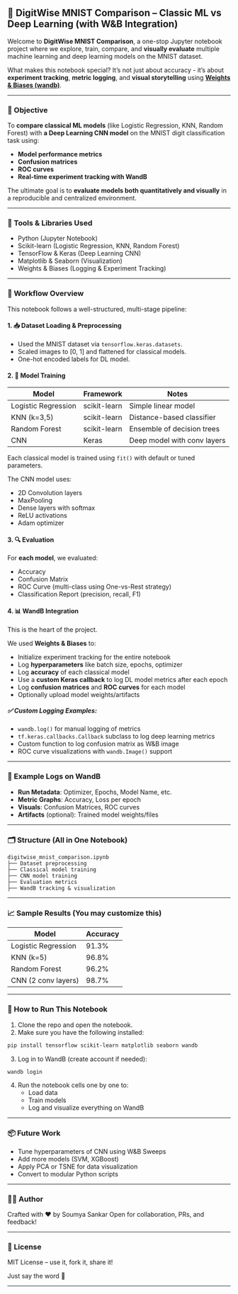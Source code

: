 ## 🧠 DigitWise MNIST Comparison – Classic ML vs Deep Learning (with W&B Integration)

Welcome to **DigitWise MNIST Comparison**, a one-stop Jupyter notebook project where we explore, train, compare, and **visually evaluate** multiple machine learning and deep learning models on the MNIST dataset.

What makes this notebook special? It’s not just about accuracy - it’s about **experiment tracking**, **metric logging**, and **visual storytelling** using **[Weights & Biases (wandb)](https://wandb.ai)**.

---

### 📌 Objective

To **compare classical ML models** (like Logistic Regression, KNN, Random Forest) with **a Deep Learning CNN model** on the MNIST digit classification task using:
- **Model performance metrics**
- **Confusion matrices**
- **ROC curves**
- **Real-time experiment tracking with WandB**

The ultimate goal is to **evaluate models both quantitatively and visually** in a reproducible and centralized environment.

---

### 🔧 Tools & Libraries Used

- Python (Jupyter Notebook)
- Scikit-learn (Logistic Regression, KNN, Random Forest)
- TensorFlow & Keras (Deep Learning CNN)
- Matplotlib & Seaborn (Visualization)
- Weights & Biases (Logging & Experiment Tracking)

---

### 🧭 Workflow Overview

This notebook follows a well-structured, multi-stage pipeline:

#### 1. 📥 **Dataset Loading & Preprocessing**
- Used the MNIST dataset via `tensorflow.keras.datasets`.
- Scaled images to [0, 1] and flattened for classical models.
- One-hot encoded labels for DL model.

#### 2. 🧪 **Model Training**

| Model                | Framework    | Notes                        |
|---------------------|--------------|------------------------------|
| Logistic Regression | scikit-learn | Simple linear model          |
| KNN (k=3,5)          | scikit-learn | Distance-based classifier    |
| Random Forest        | scikit-learn | Ensemble of decision trees   |
| CNN                 | Keras        | Deep model with conv layers  |

Each classical model is trained using `fit()` with default or tuned parameters.

The CNN model uses:
- 2D Convolution layers
- MaxPooling
- Dense layers with softmax
- ReLU activations
- Adam optimizer

#### 3. 🔍 **Evaluation**

For **each model**, we evaluated:
- Accuracy
- Confusion Matrix
- ROC Curve (multi-class using One-vs-Rest strategy)
- Classification Report (precision, recall, F1)

#### 4. 📊 **WandB Integration**

This is the heart of the project.

We used **Weights & Biases** to:
- Initialize experiment tracking for the entire notebook
- Log **hyperparameters** like batch size, epochs, optimizer
- Log **accuracy** of each classical model
- Use a **custom Keras callback** to log DL model metrics after each epoch
- Log **confusion matrices** and **ROC curves** for each model
- Optionally upload model weights/artifacts

##### ✅ Custom Logging Examples:
- `wandb.log()` for manual logging of metrics
- `tf.keras.callbacks.Callback` subclass to log deep learning metrics
- Custom function to log confusion matrix as W&B image
- ROC curve visualizations with `wandb.Image()` support

---

### 📌 Example Logs on WandB

- **Run Metadata**: Optimizer, Epochs, Model Name, etc.
- **Metric Graphs**: Accuracy, Loss per epoch
- **Visuals**: Confusion Matrices, ROC curves
- **Artifacts** (optional): Trained model weights/files

---

### 🗂️ Structure (All in One Notebook)

```
digitwise_mnist_comparison.ipynb
├── Dataset preprocessing
├── Classical model training
├── CNN model training
├── Evaluation metrics
├── WandB tracking & visualization
```

---

### 📈 Sample Results (You may customize this)

| Model                | Accuracy  |
|---------------------|-----------|
| Logistic Regression | 91.3%     |
| KNN (k=5)           | 96.8%     |
| Random Forest       | 96.2%     |
| CNN (2 conv layers) | 98.7%     |

---

### 📎 How to Run This Notebook

1. Clone the repo and open the notebook.
2. Make sure you have the following installed:
```bash
pip install tensorflow scikit-learn matplotlib seaborn wandb
```
3. Log in to WandB (create account if needed):
```bash
wandb login
```
4. Run the notebook cells one by one to:
   - Load data
   - Train models
   - Log and visualize everything on WandB

---

### 📦 Future Work

- Tune hyperparameters of CNN using W&B Sweeps
- Add more models (SVM, XGBoost)
- Apply PCA or TSNE for data visualization
- Convert to modular Python scripts

---

### 👨‍💻 Author

Crafted with ❤️ by Soumya Sankar
Open for collaboration, PRs, and feedback!

---

### 📄 License

MIT License – use it, fork it, share it!

Just say the word 🚀

----
